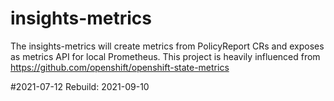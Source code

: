 # insights-metrics

The insights-metrics  will create metrics from PolicyReport CRs and exposes as metrics API for local Prometheus.
This project is heavily influenced from https://github.com/openshift/openshift-state-metrics

#2021-07-12
Rebuild: 2021-09-10
